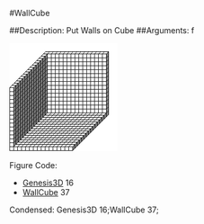#WallCube

##Description: Put Walls on Cube <bitmask>
##Arguments: f

![](WallCube.png)

Figure Code:
- [Genesis3D](Genesis3D.md) 16
- [WallCube](WallCube.md) 37

Condensed: Genesis3D 16;WallCube 37;

